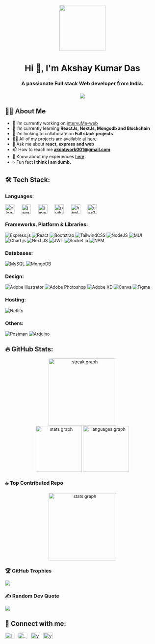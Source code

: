 <div align="center">
  <img height="150" src="https://camo.githubusercontent.com/62da68eb62b1e5f175f7d1f0191dd89a653d7908feb22d37d4a0ab07365d6791/68747470733a2f2f6d656469612e67697068792e636f6d2f6d656469612f4d3967624264396e6244724f5475314d71782f67697068792e676966"  />
</div>

<h1 align="center">Hi 👋, I'm Akshay Kumar Das</h1>
<h3 align="center">A passionate Full stack Web developer from India.</h3>

###

<div align="center">
  <img src="https://visitor-badge.laobi.icu/badge?page_id=akshayxemo.akshayxemo&"  />
</div>

###

<!-- [![](https://visitcount.itsvg.in/api?id=akshayxemo&icon=0&color=6)](https://visitcount.itsvg.in) -->

## 👩‍💻  About Me

- 🔭 I’m currently working on [intervuMe-web](https://github.com/akshayxemo/intervuMe-web)
- 🌱 I’m currently learning **ReactJs, NextJs, Mongodb and Blockchain**
- 👯 I’m looking to collaborate on **Full stack projects**
- 👨‍💻 All of my projects are available at [here](https://github.com/akshayxemo)
- 💬 Ask me about **react, express and web**
- 📫 How to reach me **akdatwork001@gmail.com**
- 📄 Know about my experiences [here](https://www.canva.com/design/DAFqaxjoAKY/vQ7o5KbK-RKWWBihtH0tww/view?utm_content=DAFqaxjoAKY&utm_campaign=designshare&utm_medium=link&utm_source=publishsharelink)
- ⚡ Fun fact **I think I am dumb.**


## 🛠 Tech Stack:
### Languages:

<div align="left">
  <img src="https://cdn.simpleicons.org/c/A8B9CC" height="30" alt="c logo"  />
  <img width="12" />&nbsp;
  <img src="https://skillicons.dev/icons?i=java" height="30" alt="java logo"  />
  <img width="12" />&nbsp;
  <img src="https://cdn.simpleicons.org/javascript/F7DF1E" height="30" alt="javascript logo"  />
  <img width="12" />&nbsp;
  <img src="https://cdn.simpleicons.org/python/3776AB" height="30" alt="python logo"  />
  <img width="12" />&nbsp;
  <img src="https://cdn.jsdelivr.net/gh/devicons/devicon/icons/html5/html5-original.svg" height="30" alt="html5 logo"  />
  <img width="12" />&nbsp;
  <img src="https://cdn.jsdelivr.net/gh/devicons/devicon/icons/css3/css3-original.svg" height="30" alt="css3 logo"  />
</div>
<!--
![C](https://img.shields.io/badge/c-%2300599C.svg?style=for-the-badge&logo=c&logoColor=white) 
![Java](https://img.shields.io/badge/java-%23ED8B00.svg?style=for-the-badge&logo=java&logoColor=white) 
![JavaScript](https://img.shields.io/badge/javascript-%23323330.svg?style=for-the-badge&logo=javascript&logoColor=%23F7DF1E) 
![HTML5](https://img.shields.io/badge/html5-%23E34F26.svg?style=for-the-badge&logo=html5&logoColor=white) 
![CSS3](https://img.shields.io/badge/css3-%231572B6.svg?style=for-the-badge&logo=css3&logoColor=white) 
![Python](https://img.shields.io/badge/python-3670A0?style=for-the-badge&logo=python&logoColor=ffdd54) -->

### Frameworks, Platform & Libraries:
![Express.js](https://img.shields.io/badge/express.js-%23404d59.svg?style=for-the-badge&logo=express&logoColor=%2361DAFB) 
![React](https://img.shields.io/badge/react-%2320232a.svg?style=for-the-badge&logo=react&logoColor=%2361DAFB) 
![Bootstrap](https://img.shields.io/badge/bootstrap-%23563D7C.svg?style=for-the-badge&logo=bootstrap&logoColor=white) 
![TailwindCSS](https://img.shields.io/badge/tailwindcss-%2338B2AC.svg?style=for-the-badge&logo=tailwind-css&logoColor=white)
![NodeJS](https://img.shields.io/badge/node.js-6DA55F?style=for-the-badge&logo=node.js&logoColor=white)
![MUI](https://img.shields.io/badge/MUI-%230081CB.svg?style=for-the-badge&logo=material-ui&logoColor=white) 
![Chart.js](https://img.shields.io/badge/chart.js-F5788D.svg?style=for-the-badge&logo=chart.js&logoColor=white) 
![Next JS](https://img.shields.io/badge/Next-black?style=for-the-badge&logo=next.js&logoColor=white) 
![JWT](https://img.shields.io/badge/JWT-black?style=for-the-badge&logo=JSON%20web%20tokens) 
![Socket.io](https://img.shields.io/badge/Socket.io-black?style=for-the-badge&logo=socket.io&badgeColor=010101)
![NPM](https://img.shields.io/badge/NPM-%23000000.svg?style=for-the-badge&logo=npm&logoColor=white) 

### Databases:
![MySQL](https://img.shields.io/badge/mysql-%2300f.svg?style=for-the-badge&logo=mysql&logoColor=white) 
![MongoDB](https://img.shields.io/badge/MongoDB-%234ea94b.svg?style=for-the-badge&logo=mongodb&logoColor=white)

### Design:
![Adobe Illustrator](https://img.shields.io/badge/adobeillustrator-%23FF9A00.svg?style=for-the-badge&logo=adobeillustrator&logoColor=white) 
![Adobe Photoshop](https://img.shields.io/badge/adobephotoshop-%2331A8FF.svg?style=for-the-badge&logo=adobephotoshop&logoColor=white) 
![Adobe XD](https://img.shields.io/badge/Adobe%20XD-470137?style=for-the-badge&logo=Adobe%20XD&logoColor=#FF61F6) 
![Canva](https://img.shields.io/badge/Canva-%2300C4CC.svg?style=for-the-badge&logo=Canva&logoColor=white) 
![Figma](https://img.shields.io/badge/figma-%23F24E1E.svg?style=for-the-badge&logo=figma&logoColor=white) 

### Hosting:
![Netlify](https://img.shields.io/badge/netlify-%23000000.svg?style=for-the-badge&logo=netlify&logoColor=#00C7B7) 

### Others:
![Postman](https://img.shields.io/badge/Postman-FF6C37?style=for-the-badge&logo=postman&logoColor=white) 
![Arduino](https://img.shields.io/badge/-Arduino-00979D?style=for-the-badge&logo=Arduino&logoColor=white)

## 🔥 GitHub Stats:
<div align="center">
  <img src="https://streak-stats.demolab.com?user=akshayxemo&locale=en&mode=daily&theme=radical&hide_border=false&border_radius=5&order=3" height="220" alt="streak graph"  />
</div>
<div align="center">
  <img src="https://github-readme-stats.vercel.app/api?username=akshayxemo&hide_title=false&hide_rank=false&show_icons=true&include_all_commits=true&count_private=true&disable_animations=false&theme=radical&locale=en&hide_border=false&order=1" height="150" alt="stats graph"  />
  <img src="https://github-readme-stats.vercel.app/api/top-langs?username=akshayxemo&locale=en&hide_title=false&layout=compact&card_width=320&langs_count=5&theme=radical&hide_border=false&order=2" height="150" alt="languages graph"  />
</div>
<!-- ![](https://github-readme-stats.vercel.app/api?username=akshayxemo&theme=radical&hide_border=false&include_all_commits=true&count_private=false)<br/>
![](https://github-readme-streak-stats.herokuapp.com/?user=akshayxemo&theme=radical&hide_border=false)<br/>
![](https://github-readme-stats.vercel.app/api/top-langs/?username=akshayxemo&theme=radical&hide_border=false&include_all_commits=true&count_private=false&layout=compact) -->

### 🔝 Top Contributed Repo
###

<div align="center">
  <img src="https://github-contributor-stats.vercel.app/api?username=akshayxemo&limit=5&theme=radical&combine_all_yearly_contributions=true" height="220" alt="stats graph"  />
</div>

###

### 🏆 GitHub Trophies
![](https://github-profile-trophy.vercel.app/?username=akshayxemo&theme=radical&no-frame=false&no-bg=false&margin-w=4)

### ✍️ Random Dev Quote
![](https://quotes-github-readme.vercel.app/api?type=vertical&theme=radical)


## 🤝 Connect with me:
<!-- [![Instagram](https://img.shields.io/badge/Instagram-%23E4405F.svg?logo=Instagram&logoColor=white)](https://instagram.com/_yahska_ad_) 
[![LinkedIn](https://img.shields.io/badge/LinkedIn-%230077B5.svg?logo=linkedin&logoColor=white)](https://linkedin.com/in/akshay-kumar-das945405240) 
[![Twitter](https://img.shields.io/badge/Twitter-%231DA1F2.svg?logo=Twitter&logoColor=white)](https://twitter.com/yahska_ad) -->

<p align="left">
<a href="https://linkedin.com/in/akshay-kumar-das945405240" target="blank"><img align="center" src="https://raw.githubusercontent.com/rahuldkjain/github-profile-readme-generator/master/src/images/icons/Social/linked-in-alt.svg" alt="in/akshay-kumar-das945405240" height="20" width="30" /></a> &nbsp;
<a href="https://instagram.com/_yahska_ad_" target="blank"><img align="center" src="https://raw.githubusercontent.com/rahuldkjain/github-profile-readme-generator/master/src/images/icons/Social/instagram.svg" alt="_yahska_ad_" height="20" width="30" /></a> &nbsp;
<a href="https://twitter.com/yahska_ad" target="blank"><img align="center" src="https://raw.githubusercontent.com/rahuldkjain/github-profile-readme-generator/master/src/images/icons/Social/twitter.svg" alt="yahska_ad" height="20" width="30" /></a> &nbsp;
<a href="https://www.hackerrank.com/yahska_xemo" target="blank"><img align="center" src="https://raw.githubusercontent.com/rahuldkjain/github-profile-readme-generator/master/src/images/icons/Social/hackerrank.svg" alt="yahska_xemo" height="20" width="30" /></a> &nbsp;
</p>
<!-- Proudly created with GPRM ( https://gprm.itsvg.in ) -->
